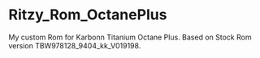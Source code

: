 # Ritzy_Rom_OctanePlus
My custom Rom for Karbonn Titanium Octane Plus. Based on Stock Rom version TBW978128_9404_kk_V019198.
